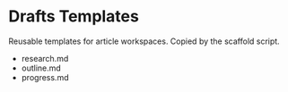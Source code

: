 # Drafts Templates

Reusable templates for article workspaces. Copied by the scaffold script.

- research.md
- outline.md
- progress.md
